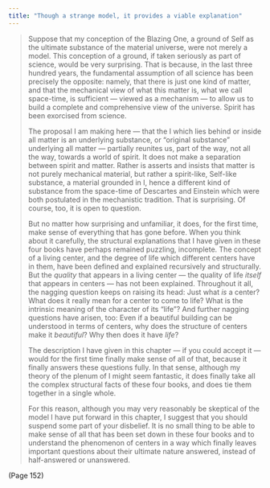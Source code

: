 ```yaml
---
title: "Though a strange model, it provides a viable explanation"
---
```


> Suppose that my conception of the Blazing One, a ground of Self as the ultimate substance of the material universe, were not merely a model. This conception of a ground, if taken seriously as part of science, would be very surprising. That is because, in the last three hundred years, the fundamental assumption of all science has been precisely the opposite: namely, that there is just one kind of matter, and that the mechanical view of what this matter is, what we call space-time, is sufficient — viewed as a mechanism — to allow us to build a complete and comprehensive view of the universe. Spirit has been exorcised from science.
> 
> The proposal I am making here — that the I which lies behind or inside all matter is an underlying substance, or “original substance” underlying all matter — partially reunites us, part of the way, not all the way, towards a world of spirit. It does not make a separation between spirit and matter. Rather is asserts and insists that matter is not purely mechanical material, but rather a spirit-like, Self-like substance, a material grounded in I, hence a different kind of substance from the space-time of Descartes and Einstein which were both postulated in the mechanistic tradition. That is surprising. Of course, too, it is open to question.
> 
> But no matter how surprising and unfamiliar, it does, for the first time, make sense of everything that has gone before. When you think about it carefully, the structural explanations that I have given in these four books have perhaps remained puzzling, incomplete. The concept of a living center, and the degree of life which different centers have in them, have been defined and explained recursively and structurally. But the *quality* that appears in a living center — the quality of life *itself* that appears in centers — has not been explained. Throughout it all, the nagging question keeps on raising its head: Just what *is* a center? What does it really mean for a center to come to life? What is the intrinsic meaning of the character of its “life”? And further nagging questions have arisen, too: Even if a beautiful building can be understood in terms of centers, why does the structure of centers make it *beautiful*? Why then does it have *life*?
> 
> The description I have given in this chapter — if you could accept it — would for the first time finally make sense of all of that, because it finally answers these questions fully. In that sense, although my theory of the plenum of I might seem fantastic, it does finally take all the complex structural facts of these four books, and does tie them together in a single whole.
> 
> For this reason, although you may very reasonably be skeptical of the model I have put forward in this chapter, I suggest that you should suspend some part of your disbelief. It is no small thing to be able to make sense of all that has been set down in these four books and to understand the phenomenon of centers in a way which finally leaves important questions about their ultimate nature answered, instead of half-answered or unanswered.

(Page 152)